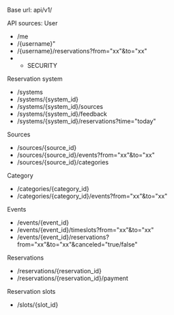 Base url: api/v1/

API sources:
User
- /me
- /{username}"
- /{username}/reservations?from="xx"&to="xx"
- + SECURITY

Reservation system
- /systems
- /systems/{system_id}
- /systems/{system_id}/sources
- /systems/{system_id}/feedback
- /systems/{system_id}/reservations?time="today"

Sources
- /sources/{source_id}
- /sources/{source_id}/events?from="xx"&to="xx"
- /sources/{source_id}/categories

Category
- /categories/{category_id}
- /categories/{category_id}/events?from="xx"&to="xx"

Events
- /events/{event_id}
- /events/{event_id}/timeslots?from="xx"&to="xx"
- /events/{event_id}/reservations?from="xx"&to="xx"&canceled="true/false"

Reservations
- /reservations/{reservation_id}
- /reservations/{reservation_id}/payment

Reservation slots
- /slots/{slot_id}


